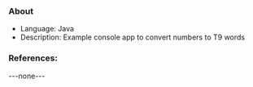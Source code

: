 ### About

* Language: Java
* Description: Example console app to convert numbers to T9 words

### References:
---none---
